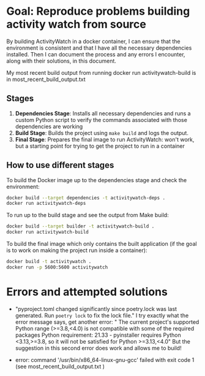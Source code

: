 # Goal: Reproduce problems building activity watch from source 
By building ActivityWatch in a docker container, I can ensure that the environment is consistent and that I have all the necessary dependencies installed. 
Then I can document the process and any errors I encounter, along with their solutions, in this document.

My most recent build output from running docker run activitywatch-build is in most_recent_build_output.txt

## Stages

1. **Dependencies Stage**: Installs all necessary dependencies and runs a custom Python script to verify the commands associated with those dependencies are working
2. **Build Stage**: Builds the project using `make build` and logs the output.
3. **Final Stage**: Prepares the final image to run ActivityWatch: won't work, but a starting point for trying to get the project to run in a container

## How to use different stages

To build the Docker image up to the dependencies stage and check the environment:
```sh
docker build --target dependencies -t activitywatch-deps .
docker run activitywatch-deps
```

To run up to the build stage and see the output from Make build:
```sh
docker build --target builder -t activitywatch-build .
docker run activitywatch-build
```

To build the final image which only contains the built application (if the goal is to work on making the project run inside a container):
```sh
docker build -t activitywatch .
docker run -p 5600:5600 activitywatch
```

# Errors and attempted solutions

* "pyproject.toml changed significantly since poetry.lock was last generated. Run `poetry lock` to fix the lock file."
    I try exactly what the error message says, get another error: 
    "
    The current project's supported Python range (>=3.8,<4.0) is not compatible with some of the required packages Python requirement:
    21.33   - pyinstaller requires Python <3.13,>=3.8, so it will not be satisfied for Python >=3.13,<4.0" 
    But the suggestion in this second error does work and allows me to build!

*   error: command '/usr/bin/x86_64-linux-gnu-gcc' failed with exit code 1 (see most_recent_build_output.txt )
 


